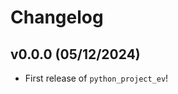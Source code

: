 # Changelog

<!--next-version-placeholder-->

## v0.0.0 (05/12/2024)

- First release of `python_project_ev`!